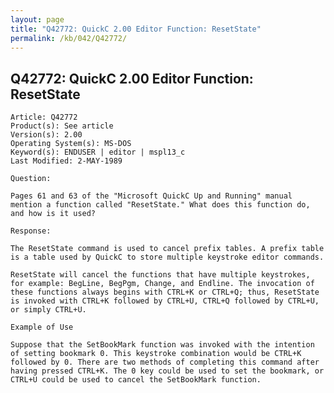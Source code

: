 ```yaml
---
layout: page
title: "Q42772: QuickC 2.00 Editor Function: ResetState"
permalink: /kb/042/Q42772/
---
```


## Q42772: QuickC 2.00 Editor Function: ResetState

	Article: Q42772
	Product(s): See article
	Version(s): 2.00
	Operating System(s): MS-DOS
	Keyword(s): ENDUSER | editor | mspl13_c
	Last Modified: 2-MAY-1989
	
	Question:
	
	Pages 61 and 63 of the "Microsoft QuickC Up and Running" manual
	mention a function called "ResetState." What does this function do,
	and how is it used?
	
	Response:
	
	The ResetState command is used to cancel prefix tables. A prefix table
	is a table used by QuickC to store multiple keystroke editor commands.
	
	ResetState will cancel the functions that have multiple keystrokes,
	for example: BegLine, BegPgm, Change, and Endline. The invocation of
	these functions always begins with CTRL+K or CTRL+Q; thus, ResetState
	is invoked with CTRL+K followed by CTRL+U, CTRL+Q followed by CTRL+U,
	or simply CTRL+U.
	
	Example of Use
	
	Suppose that the SetBookMark function was invoked with the intention
	of setting bookmark 0. This keystroke combination would be CTRL+K
	followed by 0. There are two methods of completing this command after
	having pressed CTRL+K. The 0 key could be used to set the bookmark, or
	CTRL+U could be used to cancel the SetBookMark function.
